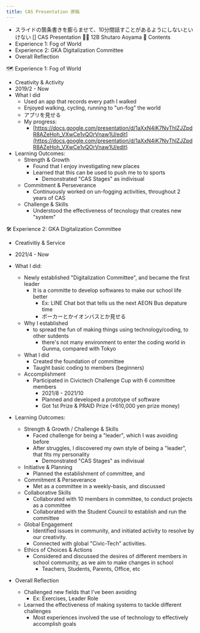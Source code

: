 ```yaml
---
title: CAS Presentation 原稿
---
```


* スライドの箇条書きを膨らませて、10分間話すことがあるようにしないといけない
  \[\]
  CAS Presentation
  👨‍💻 12B Shutaro Aoyama
  📕 Contents
* Experience 1: Fog of World
* Experience 2: GKA Digitalization Committee
* Overall Reflection

🗺 Experience 1: Fog of World

* Creativity & Activity
* 2019/2 - Now
* What I did
  * Used an app that records every path I walked
  * Enjoyed walking, cycling, running to "un-fog" the world
  * アプリを見せる
  * My progress:
    * [https://docs.google.com/presentation/d/1aXxN4iK7NyThlZJZpdR8AZeHoh_VXwCe1vQOrVnaw1U/edit](https://docs.google.com/presentation/d/1aXxN4iK7NyThlZJZpdR8AZeHoh_VXwCe1vQOrVnaw1U/edit)
* Learning Outcomes:
  * Strength & Growth
    * Found that I enjoy investigating new places
    * Learned that this can be used to push me to to sports
      * Demonstrated "CAS Stages" as indivisual
  * Commitment & Perseverance
    * Continuously worked on un-fogging activities, throughout 2 years of CAS
  * Challenge & Skills
    * Understood the effectiveness of tecnology that creates new "system"

🛠 Experience 2: GKA Digitalization Committee

* Creativitiy & Service

* 2021/4 - Now

* What I did:
  
  * Newly established "Digitalization Committee", and became the first leader
    * It is a committe to develop softwares to make our school life better
      * Ex: LINE Chat bot that tells us the next AEON Bus depature time
      * ポーカーとかイオンバスとか見せる
  * Why I established
    * to spread the fun of making things using technology/coding, to other sutdents
      * there's not many environment to enter the coding world in Gunma, compared with Tokyo
  * What I did
    * Created the foundation of committee
    * Taught basic coding to members (beginners)
  * Accomplishment
    * Participated in Civictech Challenge Cup with 6 committee members
      * 2021/8 - 2021/10
      * Planned and developed a prototype of software
      * Got 1st Prize & PRAID Prize  (+610,000 yen prize money)
* Learning Outcomes:
  
  * Strength & Growth / Challenge & Skills
    * Faced challenge for being a "leader", which I was avoiding before
    * After struggles, I discovered my own style of being a "leader", that fits my personality
      * Demonstrated "CAS Stages" as indivisual
  * Initiative & Planning
    * Planned the establishment of committee, and
  * Commitment & Perseverance
    * Met as a committee in a weekly-basis, and discussed
  * Collaborative Skills
    * Collaborated with 10 members in committee, to conduct projects as a committee
    * Collaborated with the Student Council to establish and run the committee
  * Global Engagement
    * Identified issues in community, and initiated activity to resolve by our creativity.
    * Connected with global "Civic-Tech" activities.
  * Ethics of Choices & Actions
    * Considered and discussed the desires of different members in school community, as we aim to make changes in school
      * Teachers, Students, Parents, Office, etc
* Overall Reflection
  
  * Challenged new fields that I've been avoiding
    * Ex: Exercises, Leader Role
  * Learned the effectiveness of making systems to tackle different challenges
    * Most experiences involved the use of technology to effectively accomplish goals
